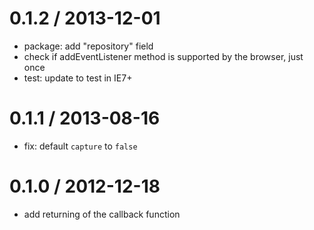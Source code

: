 
0.1.2 / 2013-12-01
==================

  * package: add "repository" field
  * check if addEventListener method is supported by the browser, just once
  * test: update to test in IE7+

0.1.1 / 2013-08-16
==================

  * fix: default `capture` to `false`

0.1.0 / 2012-12-18
==================

  * add returning of the callback function
